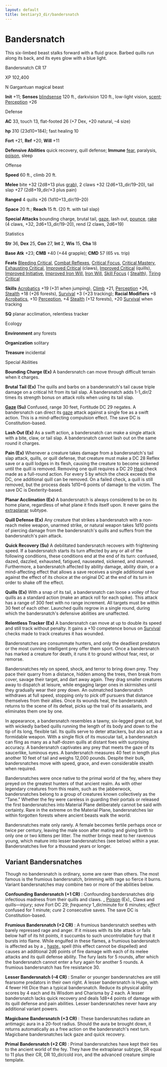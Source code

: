 ```yaml
---
layout: default
title: bestiary3_dir/bandersnatch
---
```

# Bandersnatch

This six-limbed beast stalks forward with a fluid grace. Barbed quills run along its back, and its eyes glow with a blue light.

Bandersnatch CR 17

XP 102,400

N Gargantuan magical beast

**Init** +11; **Senses** [blindsense](../monsters_dir/universalMonsterRules#_blindsense) 120 ft., darkvision 120 ft., low-light vision, [scent](../monsters_dir/universalMonsterRules#_scent); [Perception](../skills_dir/perception#_perception) +26

Defense

**AC** 33, touch 13, flat-footed 26 (+7 Dex, +20 natural, –4 size)

**hp** 310 (23d10+184); fast healing 10

**Fort** +21, **Ref** +20, **Will** +11

**Defensive Abilities** quick recovery, quill defense; **Immune** [fear](../monsters_dir/universalMonsterRules#_fear-(su-or-sp)), paralysis, [poison](../monsters_dir/universalMonsterRules#_poison-(ex-or-su)), sleep

Offense

**Speed** 60 ft., climb 20 ft.

**Melee** bite +32 (2d8+13 plus [grab](../monsters_dir/universalMonsterRules#_grab)), 2 claws +32 (2d6+13_dir/19–20), tail slap +27 (2d8+19_dir/×3 plus pain)

**Ranged** 4 quills +26 (1d10+13_dir/19–20)

**Space** 20 ft.; **Reach** 15 ft. (20 ft. with tail slap)

**Special Attacks** bounding charge, brutal tail, [gaze](../monsters_dir/universalMonsterRules#_gaze), lash out, [pounce](../monsters_dir/universalMonsterRules#_pounce), [rake](../monsters_dir/universalMonsterRules#_rake) (4 claws, +32, 2d6+13_dir/19–20), rend (2 claws, 2d6+19)

Statistics

**Str** 36, **Dex** 25, **Con** 27, **Int** 2, **Wis** 15, **Cha** 18

**Base Atk** +23; **CMB** +40 (+44 grapple); **CMD** 57 (65 vs. trip)

**Feats** [Bleeding Critical](../feats#_bleeding-critical), [Combat Reflexes](../feats#_combat-reflexes), [Critical Focus](../feats#_critical-focus), [Critical Mastery](../feats#_critical-mastery), [Exhausting Critical](../feats#_exhausting-critical), [Improved Critical](../feats#_improved-critical) (claws), [Improved Critical](../feats#_improved-critical) (quills), [Improved Initiative](../feats#_improved-initiative), [Improved Iron Will](../feats#_improved-iron-will), [Iron Will](../feats#_iron-will), [Skill Focus](../feats#_skill-focus) ( [Stealth](../skills_dir/stealth#_stealth)), [Tiring Critical](../feats#_tiring-critical)

**Skills** [Acrobatics](../skills_dir/acrobatics#_acrobatics) +19 (+31 when jumping), [Climb](../skills_dir/climb#_climb) +21, [Perception](../skills_dir/perception#_perception) +26, [Stealth](../skills_dir/stealth#_stealth) +18 (+26 forests), [Survival](../skills_dir/survival#_survival) +3 (+23 tracking); **Racial Modifiers** +8 [Acrobatics](../skills_dir/acrobatics#_acrobatics), +10 [Perception](../skills_dir/perception#_perception), +4 [Stealth](../skills_dir/stealth#_stealth) (+12 forests), +20 [Survival](../skills_dir/survival#_survival) when tracking

**SQ** planar acclimation, relentless tracker

Ecology

**Environment** any forests

**Organization** solitary

**Treasure** incidental

Special Abilities

**Bounding Charge (Ex)** A bandersnatch can move through difficult terrain when it charges.

**Brutal Tail (Ex)** The quills and barbs on a bandersnatch's tail cause triple damage on a critical hit from its tail slap. A bandersnatch adds 1-1_dir/2 times its strength bonus on attack rolls when using its tail slap.

**[Gaze](../monsters_dir/universalMonsterRules#_gaze) (Su)** Confused, range 30 feet, Fortitude DC 29 negates. A bandersnatch can direct its [gaze](../monsters_dir/universalMonsterRules#_gaze) attack against a single foe as a swift action. This is a mind-affecting compulsion effect. The save DC is Constitution-based.

**Lash Out (Ex)** As a swift action, a bandersnatch can make a single attack with a bite, claw, or tail slap. A bandersnatch cannot lash out on the same round it charges.

**Pain (Ex)** Whenever a creature takes damage from a bandersnatch's tail slap attack, quills, or quill defense, that creature must make a DC 28 Reflex save or a quill lodges in its flesh, causing the creature to become sickened until the quill is removed. Removing one quill requires a DC 20 [Heal](../skills_dir/heal#_heal) check made as a full-round action. For every 5 by which the check exceeds the DC, one additional quill can be removed. On a failed check, a quill is still removed, but the process deals 1d10+6 points of damage to the victim. The save DC is Dexterity-based.

**Planar Acclimation (Ex)** A bandersnatch is always considered to be on its home plane, regardless of what plane it finds itself upon. It never gains the [extraplanar](../monsters_dir/creatureTypes#_extraplanar-subtype) subtype.

**Quill Defense (Ex)** Any creature that strikes a bandersnatch with a non-reach melee weapon, unarmed strike, or natural weapon takes 1d10 points of piercing damage from the bandersnatch's quills and suffers from the bandersnatch's pain attack.

**Quick Recovery (Su)** A debilitated bandersnatch recovers with frightening speed. If a bandersnatch starts its turn affected by any or all of the following conditions, these conditions end at the end of its turn: confused, dazed, dazzled, exhausted, fatigued, nauseated, sickened, and stunned. Furthermore, a bandersnatch affected by ability damage, ability drain, or a mind-affecting effect that allows a save receives a single additional save against the effect of its choice at the original DC at the end of its turn in order to shake off the effect.

**Quills (Ex)** With a snap of its tail, a bandersnatch can loose a volley of four quills as a standard action (make an attack roll for each spike). This attack has a range of 300 feet with no range increment. All targets must be within 30 feet of each other. Launched quills regrow in a single round, during which the bandersnatch's defensive abilities are unaffected.

**Relentless Tracker (Ex)** A bandersnatch can move at up to double its speed and still track without penalty. It gains a +10 competence bonus on [Survival](../skills_dir/survival#_survival) checks made to track creatures it has wounded.

Bandersnatches are consummate hunters, and only the deadliest predators or the most cunning intelligent prey offer them sport. Once a bandersnatch has marked a creature for death, it runs it to ground without fear, rest, or remorse.

Bandersnatches rely on speed, shock, and terror to bring down prey. They pace their quarry from a distance, hidden among the trees, then break from cover, savage their target, and dart away again. They drag smaller creatures away to dispatch at leisure, while engaging larger ones in skirmishes until they gradually wear their prey down. An outmatched bandersnatch withdraws at full speed, stopping only to pick off pursuers that distance themselves from their allies. Once its wounds heal, the bandersnatch returns to the scene of its defeat, picks up the trail of its assailants, and eliminates them one by one.

In appearance, a bandersnatch resembles a tawny, six-legged great cat, but with wickedly barbed quills running the length of its body and down to the tip of its long, flexible tail. Its quills serve to deter attackers, but also act as a formidable weapon. With a single flick of its muscular tail, a bandersnatch can fling as many as a half-dozen quills at distant foes with surprising accuracy. A bandersnatch captivates any prey that meets the gaze of its saucerlike, luminous eyes. A bandersnatch measures 40 feet in length plus another 10 feet of tail and weighs 12,000 pounds. Despite their bulk, bandersnatches move with speed, grace, and even considerable stealth when required.

Bandersnatches were once native to the primal world of the fey, where they preyed on the greatest hunters of that ancient realm. As with other legendary creatures from this realm, such as the jabberwock, bandersnatches belong to a group of creatures known collectively as the “Tane.” Whether the fey were careless in guarding their portals or released the first bandersnatches into Material Plane deliberately cannot be said with certainty. Rare in the extreme on the Material Plane, bandersnatches lair within forgotten forests where ancient beasts walk the world.

Bandersnatches mate only rarely. A female becomes fertile perhaps once or twice per century, leaving the male soon after mating and giving birth to only one or two kittens per litter. The mother brings meat to her ravenous young, which mature into lesser bandersnatches (see below) within a year. Bandersnatches live for a thousand years or longer.

## Variant Bandersnatches

Though no bandersnatch is ordinary, some are rarer than others. The most famous is the frumious bandersnatch, brimming with rage so fierce it burns. Variant bandersnatches may combine two or more of the abilities below.

**Confounding Bandersnatch (+1 CR)** : Confounding bandersnatches drip infectious madness from their quills and claws. _ [Poison](../spells_dir/poison#_poison) (Ex)_ Claws and quills—injury; _save_ Fort DC 29; _frequency_ 1_dir/minute for 6 minutes; _effect_ confused for 1 minute; _cure_ 2 consecutive saves. The save DC is Constitution-based.

**Frumious Bandersnatch (+2 CR)** : A frumious bandersnatch seethes with barely repressed rage and anger. If it misses with its bite attack or falls below half of its hit points, it succumbs to such uncontrollable fury that it bursts into flame. While engulfed in these flames, a frumious bandersnatch is affected as by a _ [haste](../spells_dir/haste#_haste)_ spell (this effect cannot be dispelled) and causes an additional 2d6 points of fire damage with each of its melee attacks and its quill defense ability. The fury lasts for 5 rounds, after which the bandersnatch cannot enter a fury again for another 5 rounds. A frumious bandersnatch has fire resistance 30.

**Lesser Bandersnatch (–4 CR)** : Smaller or younger bandersnatches are still fearsome predators in their own right. A lesser bandersnatch is Huge, with 4 fewer Hit Dice than a typical bandersnatch. Reduce its physical ability scores by 4 each and its Wisdom and Charisma by 2 each. A lesser bandersnatch lacks quick recovery and deals 1d8+4 points of damage with its quill defense and pain abilities. Lesser bandersnatches never have any additional variant powers.

**Magicbane Bandersnatch (+3 CR)** : These bandersnatches radiate an antimagic aura in a 20-foot radius. Should the aura be brought down, it returns automatically as a free action on the bandersnatch's next turn. Magicbane bandersnatches lack gaze and quick recovery.

**Primal Bandersnatch (+2 CR)** : Primal bandersnatches have kept their ties to the ancient world of the fey. They have the extraplanar subtype, SR equal to 11 plus their CR, DR 10_dir/cold iron, and the advanced creature simple template.

